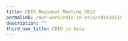 ```yaml
---
title: CDIO Regional Meeting 2013
permalink: /our-work/cdio-in-asia/cdio2013/
description: ""
third_nav_title: CDIO in Asia
---
```

